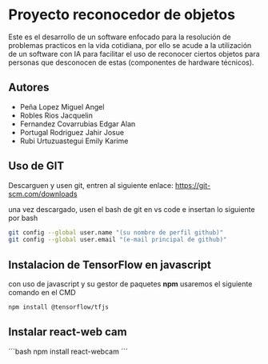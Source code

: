 
# Proyecto reconocedor de objetos

Este es el desarrollo de un software enfocado para la resolución de problemas practicos en la vida cotidiana, por ello se acude a la utilización de un software con IA para facilitar el uso de reconocer ciertos objetos para personas que desconocen de estas (componentes de hardware técnicos).




## Autores

- Peña Lopez Miguel Angel
- Robles Rios Jacquelin
- Fernandez Covarrubias Edgar Alan
- Portugal Rodriguez Jahir Josue
- Rubi Urtuzuastegui Emily Karime


## Uso de GIT

Descarguen y usen git, entren al siguiente enlace:
https://git-scm.com/downloads

una vez descargado, usen el bash de git en vs code e insertan lo siguiente por bash


```bash
git config --global user.name "(su nombre de perfil github)"
git config --global user.email "(e-mail principal de github)"   
```

## Instalacion de TensorFlow en javascript
con uso de javascript y su gestor de paquetes **npm** usaremos el siguiente comando en el CMD
```bash
npm install @tensorflow/tfjs
```


## Instalar react-web cam
´´´bash
npm install react-webcam
´´´